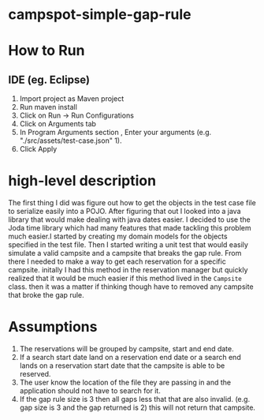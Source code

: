 # campspot-simple-gap-rule

# How to Run
  ## IDE (eg. Eclipse)
  1. Import project as Maven project
  2. Run maven install
  3. Click on Run -> Run Configurations
  4. Click on Arguments tab
  5. In Program Arguments section , Enter your arguments (e.g. "./src/assets/test-case.json" 1).
  6. Click Apply

# high-level description
  The first thing I did was figure out how to get the objects in the test case file to serialize easily into a POJO.
  After figuring that out I looked into a java library that would make dealing with java dates easier. I decided to use the 
  Joda time library which had many features that made tackling this problem much easier.I started by creating my domain models   for the objects specified in the test file. Then I started writing a unit test that would easily simulate a valid campsite     and a campsite that breaks the gap rule. From there I needed to make a way to get each reservation for a specific campsite.
  initally I had this method in the reservation manager but quickly realized that it would be much easier if this method lived   in the `Campsite` class. then it was a matter if thinking though have to removed any campsite that broke the gap rule.
  

# Assumptions
1.	The reservations will be grouped by campsite, start and end date.
2.	If a search start date land on a reservation end date or a search end lands on a reservation start date that the campsite is able to be reserved.
3. The user know the location of the file they are passing in and the application should not have to search for it.
4. If the gap rule size is 3 then all gaps less that that are also invalid. (e.g. gap size is 3 and the gap returned is 2)        this will not return that campsite.

